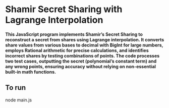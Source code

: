 # Shamir Secret Sharing with Lagrange Interpolation

#### This JavaScript program implements Shamir’s Secret Sharing to reconstruct a secret from shares using Lagrange interpolation. It converts share values from various bases to decimal with BigInt for large numbers, employs Rational arithmetic for precise calculations, and identifies incorrect shares by testing combinations of points. The code processes two test cases, outputting the secret (polynomial’s constant term) and any wrong points, ensuring accuracy without relying on non-essential built-in math functions. 

## To run
node main.js